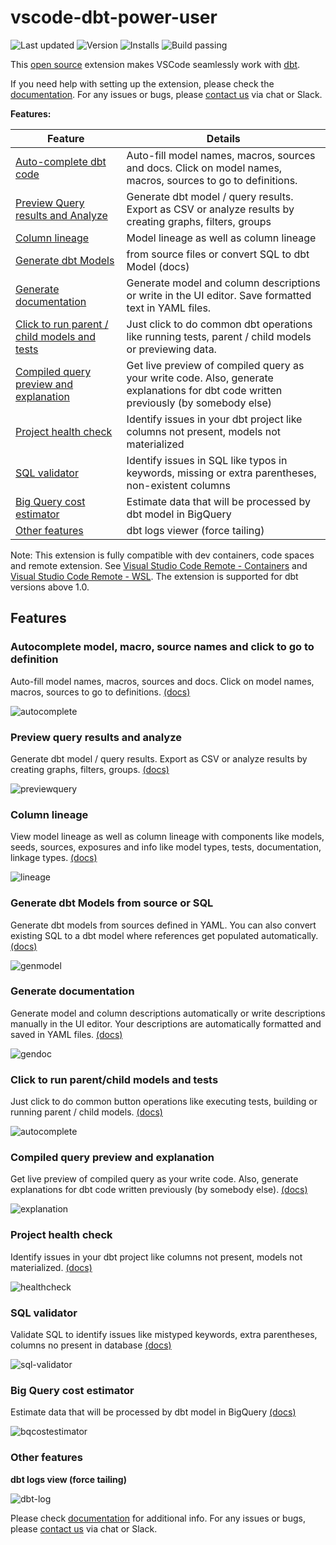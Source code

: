 # vscode-dbt-power-user

![Last updated](https://img.shields.io/visual-studio-marketplace/last-updated/innoverio.vscode-dbt-power-user) ![Version](https://img.shields.io/visual-studio-marketplace/v/innoverio.vscode-dbt-power-user) ![Installs](https://img.shields.io/visual-studio-marketplace/i/innoverio.vscode-dbt-power-user) ![Build passing](https://github.com/innoverio/vscode-dbt-power-user/workflows/.github/workflows/ci.yml/badge.svg)

This [open source](https://github.com/AltimateAI/vscode-dbt-power-user) extension makes VSCode seamlessly work with [dbt](https://www.getdbt.com/).

If you need help with setting up the extension, please check the [documentation](https://docs.myaltimate.com/setup/installation/).
For any issues or bugs, please [contact us](https://www.altimate.ai/support) via chat or Slack.

**Features:**

| Feature                                                     | Details                                                                                                                               |
| ----------------------------------------------------------- | ------------------------------------------------------------------------------------------------------------------------------------- |
| [Auto-complete dbt code](#autocomplete)                     | Auto-fill model names, macros, sources and docs. Click on model names, macros, sources to go to definitions.                          |
| [Preview Query results and Analyze](#querypreview)          | Generate dbt model / query results. Export as CSV or analyze results by creating graphs, filters, groups                              |
| [Column lineage](#lineage)                                  | Model lineage as well as column lineage                                                                                               |
| [Generate dbt Models](#genmodel)                            | from source files or convert SQL to dbt Model (docs)                                                                                  |
| [Generate documentation](#gendoc)                           | Generate model and column descriptions or write in the UI editor. Save formatted text in YAML files.                                  |
| [Click to run parent / child models and tests](#clicktorun) | Just click to do common dbt operations like running tests, parent / child models or previewing data.                                  |
| [Compiled query preview and explanation](#queryexplanation) | Get live preview of compiled query as your write code. Also, generate explanations for dbt code written previously (by somebody else) |
| [Project health check](#healthcheck)                        | Identify issues in your dbt project like columns not present, models not materialized                                                 |
| [SQL validator](#validateSQL)                               | Identify issues in SQL like typos in keywords, missing or extra parentheses, non-existent columns                                     |
| [Big Query cost estimator](#bqcost)                         | Estimate data that will be processed by dbt model in BigQuery                                                                         |
| [Other features](#otherfeatures)                            | dbt logs viewer (force tailing)                                                                                                       |

Note: This extension is fully compatible with dev containers, code spaces and remote extension. See [Visual Studio Code Remote - Containers](https://code.visualstudio.com/docs/remote/containers) and [Visual Studio Code Remote - WSL](https://code.visualstudio.com/docs/remote/wsl).
The extension is supported for dbt versions above 1.0.

## Features

### <a id="autocomplete">Autocomplete model, macro, source names and click to go to definition</a>

Auto-fill model names, macros, sources and docs. Click on model names, macros, sources to go to definitions. [(docs)](https://docs.myaltimate.com/develop/autocomplete/)

![autocomplete](media/images/autocomplete.gif)

### <a id="querypreview">Preview query results and analyze</a>

Generate dbt model / query results. Export as CSV or analyze results by creating graphs, filters, groups. [(docs)](https://docs.myaltimate.com/test/queryResults/)

![previewquery](media/images/previewquery.gif)

### <a id="lineage">Column lineage</a>

View model lineage as well as column lineage with components like models, seeds, sources, exposures and info like model types, tests, documentation, linkage types. [(docs)](https://docs.myaltimate.com/test/lineage/)

![lineage](https://d2vsad3r6ug0tf.cloudfront.net/clm6whx6e1xkuv519pdcm5g6h/iuLBrPas6932Yw2Gz2.png)

### <a id="genmodel"> Generate dbt Models from source or SQL</a>

Generate dbt models from sources defined in YAML. You can also convert existing SQL to a dbt model where references get populated automatically. [(docs)](https://docs.myaltimate.com/develop/clicktorun/)

![genmodel](media/images/genmodel.gif)

### <a id="gendoc"> Generate documentation</a>

Generate model and column descriptions automatically or write descriptions manually in the UI editor. Your descriptions are automatically formatted and saved in YAML files. [(docs)](https://docs.myaltimate.com/document/generatedoc/)

![gendoc](media/images/gendoc.gif)

### <a id="clicktorun"> Click to run parent/child models and tests</a>

Just click to do common button operations like executing tests, building or running parent / child models. [(docs)](https://docs.myaltimate.com/develop/clicktorun/)

![autocomplete](media/images/runmodeltests.gif)

### <a id="queryexplanation"> Compiled query preview and explanation</a>

Get live preview of compiled query as your write code. Also, generate explanations for dbt code written previously (by somebody else). [(docs)](https://docs.myaltimate.com/develop/explanation/)

![explanation](media/images/explanation.gif)

### <a id="healthcheck"> Project health check</a>

Identify issues in your dbt project like columns not present, models not materialized. [(docs)](https://docs.myaltimate.com/test/healthcheck/)

![healthcheck](media/images/healthcheck.gif)

### <a id="validateSQL"> SQL validator</a>

Validate SQL to identify issues like mistyped keywords, extra parentheses, columns no present in database [(docs)](https://docs.myaltimate.com/test/sqlvalidation/)

![sql-validator](media/images/sqlValidation.gif)

### <a id="bqcost"> Big Query cost estimator</a>

Estimate data that will be processed by dbt model in BigQuery [(docs)](https://docs.myaltimate.com/test/bigquerycost/)

![bqcostestimator](media/images/bqcostestimator.gif)

### <a id="otherfeatures"> Other features</a>

**dbt logs view (force tailing)**

![dbt-log](media/images/dbt-log.gif)

Please check [documentation](https://docs.myaltimate.com/arch/faq/) for additional info.
For any issues or bugs, please [contact us](https://www.altimate.ai/support) via chat or Slack.
